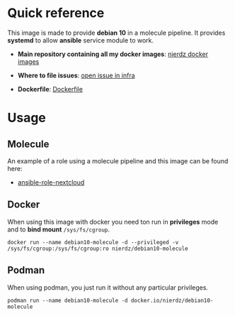 # Quick reference

This image is made to provide **debian 10** in a molecule pipeline. It provides **systemd** to allow **ansible** service module to work.

-	**Main repository containing all my docker images**: [nierdz docker images](https://github.com/nierdz/infra/tree/master/docker)

-	**Where to file issues**: [open issue in infra](https://github.com/nierdz/infra/issues)

- **Dockerfile**: [Dockerfile](https://github.com/nierdz/infra/blob/master/docker/debian10-molecule/Dockerfile)

# Usage

## Molecule

An example of a role using a molecule pipeline and this image can be found here:

- [ansible-role-nextcloud](https://github.com/nierdz/ansible-role-netxcloud/)

## Docker

When using this image with docker you need ton run in **privileges** mode and to **bind mount** `/sys/fs/cgroup`.

`docker run --name debian10-molecule -d --privileged -v /sys/fs/cgroup:/sys/fs/cgroup:ro nierdz/debian10-molecule`

## Podman

When using podman, you just run it without any particular privileges.

`podman run --name debian10-molecule -d docker.io/nierdz/debian10-molecule`
